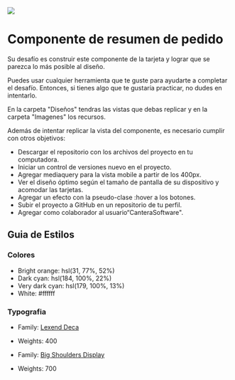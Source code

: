![](https://i.ibb.co/j8rds7B/Logo-5.png)

# Componente de resumen de pedido

Su desafío es construir este componente de la tarjeta y lograr que se parezca lo más posible al diseño.

Puedes usar cualquier herramienta que te guste para ayudarte a completar el desafío. Entonces, si tienes algo que te gustaría practicar, no dudes en intentarlo.

En la carpeta "Diseños" tendras las vistas que debas replicar y en la carpeta "Imagenes" los recursos.

Además de intentar replicar la vista del componente, es necesario cumplir con otros objetivos:

- Descargar el repositorio con los archivos del proyecto en tu computadora.
- Iniciar un control de versiones nuevo en el proyecto.
- Agregar mediaquery para la vista mobile a partir de los 400px.
- Ver el diseño óptimo según el tamaño de pantalla de su dispositivo y acomodar las tarjetas.
- Agregar un efecto con la pseudo-clase :hover a los botones.
- Subir el proyecto a GitHub en un repositorio de tu perfil.
- Agregar como colaborador al usuario“CanteraSoftware".

## Guia de Estilos

### Colores

- Bright orange: hsl(31, 77%, 52%)
- Dark cyan: hsl(184, 100%, 22%)
- Very dark cyan: hsl(179, 100%, 13%)
- White: #ffffff

### Typografia

- Family: [Lexend Deca](https://fonts.google.com/specimen/Lexend+Deca)
- Weights: 400

- Family: [Big Shoulders Display](https://fonts.google.com/specimen/Big+Shoulders+Display)
- Weights: 700
